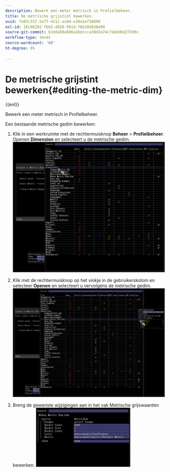 ```yaml
---
description: Bewerk een meter metrisch in Profielbeheer.
title: De metrische grijstint bewerken
uuid: fe95c337-5a77-411c-ac04-e30a1ef38098
exl-id: 16c9b292-fbb5-4928-991d-76b28d938e09
source-git-commit: b1dda69a606a16dccca30d2a74c7e63dbd27936c
workflow-type: tm+mt
source-wordcount: '68'
ht-degree: 0%

---
```


# De metrische grijstint bewerken{#editing-the-metric-dim}

{{eol}}

Bewerk een meter metrisch in Profielbeheer.

Een bestaande metrische gedim bewerken:

1. Klik in een werkruimte met de rechtermuisknop **Beheer** > **Profielbeheer**. Openen **Dimension** en selecteert u de metrische gedim. ![](assets/6_4_workstation_metricdim_edit.png)

1. Klik met de rechtermuisknop op het vinkje in de gebruikerskolom en selecteer **Openen** en selecteert u vervolgens de metrische gedim. ![](assets/6_4_workstation_metricdim_edit_profile.png)

1. Breng de gewenste wijzigingen aan in het vak Metrische grijswaarden bewerken. ![](assets/6_4_workstation_metricdim_edit_metricdim.png)
